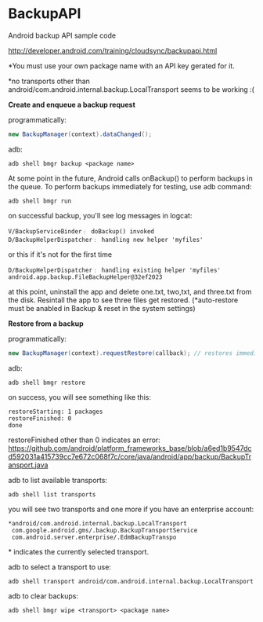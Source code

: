 # BackupAPI
Android backup API sample code

http://developer.android.com/training/cloudsync/backupapi.html

*You must use your own package name with an API key gerated for it.

*no transports other than android/com.android.internal.backup.LocalTransport seems to be working :(


<b>Create and enqueue a backup request</b>

programmatically:
```java
new BackupManager(context).dataChanged();
```

adb:
```shell
adb shell bmgr backup <package name>
```

At some point in the future, Android calls onBackup() to perform backups in the queue. To perform backups immediately for testing, use adb command:
```shell
adb shell bmgr run
```

on successful backup, you'll see log messages in logcat:
```shell
V/BackupServiceBinder﹕ doBackup() invoked
D/BackupHelperDispatcher﹕ handling new helper 'myfiles'
```
or this if it's not for the first time
```shell
D/BackupHelperDispatcher﹕ handling existing helper 'myfiles' android.app.backup.FileBackupHelper@32ef2023
```
at this point, uninstall the app and delete one.txt, two,txt, and three.txt from the disk. Resintall the app to see three files get restored. (*auto-restore must be anabled in Backup & reset in the system settings)

<b>Restore from a backup</b>

programmatically:
```java
new BackupManager(context).requestRestore(callback); // restores immediately
```

adb:
```shell
adb shell bmgr restore
```

on success, you will see something like this:
```shell
restoreStarting: 1 packages
restoreFinished: 0
done
```
restoreFinished other than 0 indicates an error: 
https://github.com/android/platform_frameworks_base/blob/a6ed1b9547dcd592031a415739cc7e672c068f7c/core/java/android/app/backup/BackupTransport.java

adb to list available transports:
```shell
adb shell list transports
```
you will see two transports and one more if you have an enterprise account:
```shell
*android/com.android.internal.backup.LocalTransport
 com.google.android.gms/.backup.BackupTransportService
 com.android.server.enterprise/.EdmBackupTranspo
```
\* indicates the currently selected transport.

adb to select a transport to use:
```shell
adb shell transport android/com.android.internal.backup.LocalTransport
```

adb to clear backups:
```shell
adb shell bmgr wipe <transport> <package name>
```
